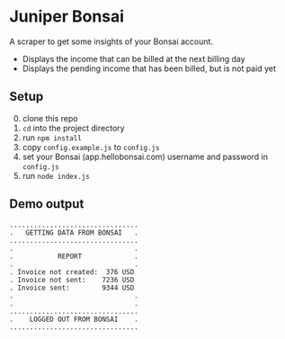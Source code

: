 # Juniper Bonsai

A scraper to get some insights of your Bonsai account.

 - Displays the income that can be billed at the next billing day 
 - Displays the pending income that has been billed, but is not paid yet


## Setup
0. clone this repo
1. `cd` into the project directory
2. run `npm install`
3. copy `config.example.js` to `config.js`
4. set your Bonsai (app.hellobonsai.com) username and password in `config.js`
5. run `node index.js`


## Demo output
```
................................
.   GETTING DATA FROM BONSAI   .
................................
.                              .
.           REPORT             .
.                              .
. Invoice not created:  376 USD
. Invoice not sent:    7236 USD
. Invoice sent:        9344 USD
.                              .
.                              .
................................
.    LOGGED OUT FROM BONSAI    .
................................
```
